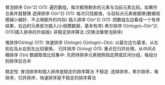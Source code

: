 冒泡排序 O(n^2) O(1): 遍历数组，每次都用剩余的元素与当前元素比较。如果符合条件就替换
选择排序 O(n^2) O(1): 每次只找极值，与目标点元素做替换(数据规模越小越好、不占用额外的内存)
插入排序 O(n^2) O(1): 把数组左边看成一个有序结果，右边的元素依次插入(小规模数据，基本有序)
希尔排序 O(nlogn)~O(n^2) O(1)(插入排序的升级版): 非稳定排序算法 (交换法像冒泡排序)

堆排序O(nlog) O(1):
快速排序 O(nlogn) O(nlogn)~O(n): 以最左边为基准，从左到右及从右到左比较替换。
归并排序 O(nlog) O(1): 重点在归并处理，从中间点
桶排序 O(n) 数据取值比较集中: 先把待排序元素按照指定跨度区间分组，每组分别排序后合并

稳定性: 冒泡排序和插入排序是稳定的排序算法
不稳定: 选择排序，希尔排序，堆排序，归并排序，快速排序是不稳定的排序算法